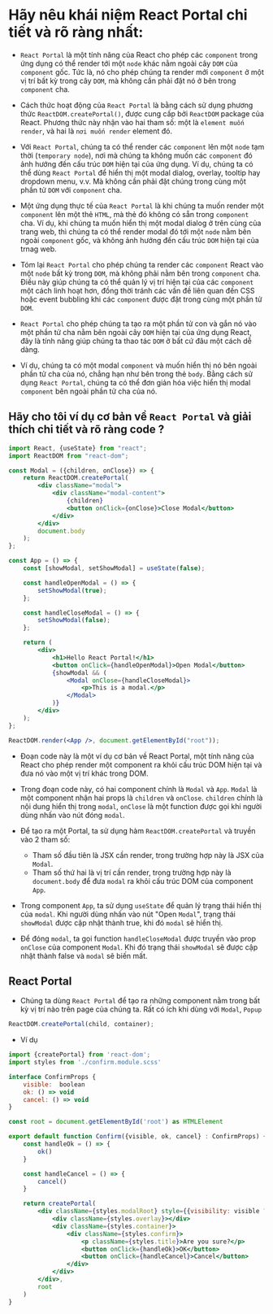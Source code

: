 # Hãy nêu khái niệm React Portal chi tiết và rõ ràng nhất:

- `React Portal` là một tính năng của React cho phép các `component` trong ứng dụng có thể render tới một `node` khác nằm  ngoài cây `DOM` của `component` gốc. Tức là, nó cho phép chúng ta render mới `component` ở một vị trí bất kỳ trong cây `DOM`, mà không cần phải đặt nó ở bên trong `component` cha.

- Cách thức hoạt động của `React Portal` là bằng cách sử dụng phương thức `ReactDOM.createPortal()`, được cung cấp bởi `ReactDOM` package của React. Phương thức này nhận vào hai tham số: một là `element muốn render`, và hai là `nơi muốn render` element đó.

- Với `React Portal`, chúng ta có thể render các `component` lên một `node` tạm thời (`temporary node`), nơi mà chúng ta không muốn các `component` đó ảnh hướng đến cấu trúc `DOM` hiện tại của ứng dụng. Ví dụ, chúng ta có thể dùng `React Portal` để hiển thị một modal dialog, overlay, tooltip hay dropdown menu, v.v. Mà không cần phải đặt chúng trong cùng một phần tử `DOM` với `component` cha.

- Một ứng dụng thực tế của `React Portal` là khi chúng ta muốn render một `component` lên một thẻ `HTML`, mà thẻ đó không có sẵn trong `component` cha. Ví dụ, khi chúng ta muốn hiển thị một modal dialog ở trên cùng của trang web, thì chúng ta có thể render modal đó tới một `node` nằm bên ngoài `component` gốc, và không ảnh hướng đến cấu trúc `DOM` hiện tại của trnag web.

- Tóm lại `React Portal` cho phép chúng ta render các `component` React vào một `node` bất kỳ trong `DOM`, mà không phải nằm bên trong `component` cha. Điều này giúp chúng ta có thể quản lý vị trí hiện tại của các `component` một cách linh hoạt hơn, đồng thời tránh các vấn đề liên quan đến CSS hoặc event bubbling khi các `component` được đặt trong cùng một phần tử `DOM`.

- `React Portal` cho phép chúng ta tạo ra một phần tử con và gắn nó vào một phần tử cha nằm bên ngoài cây `DOM` hiện tại của ứng dụng React, đây là tính năng giúp chúng ta thao tác `DOM` ở bất cứ đâu một cách dễ dàng.

- Ví dụ, chúng ta có một modal `component` và muốn hiển thị nó bên ngoài phần tử cha của nó, chẳng hạn như bên trong thẻ `body`. Bằng cách sử dụng `React Portal`, chúng ta có thể đơn giản hóa việc hiển thị modal `component` bên ngoài phần tử cha của nó.


## Hãy cho tôi ví dụ cơ bản về `React Portal` và giải thích chi tiết và rõ ràng code ?

```jsx
import React, {useState} from "react";
import ReactDOM from "react-dom";

const Modal = ({children, onClose}) => {
    return ReactDOM.createPortal(
        <div className="modal">
            <div className="modal-content">
                {children}
                <button onClick={onClose}>Close Modal</button>
            </div>
        </div>
        document.body
    );
};

const App = () => {
    const [showModal, setShowModal] = useState(false);

    const handleOpenModal = () => {
        setShowModal(true);
    };

    const handleCloseModal = () => {
        setShowModal(false);
    };

    return (
        <div>
            <h1>Hello React Portal!</h1>
            <button onClick={handleOpenModal}>Open Modal</button>
            {showModal && (
                <Modal onClose={handleCloseModal}>
                    <p>This is a modal.</p>
                </Modal>
            )}
        </div>
    );
};

ReactDOM.render(<App />, document.getElementById("root"));
```

- Đoạn code này là một ví dụ cơ bản về React Portal, một tính năng của React cho phép render một component ra khỏi cấu trúc DOM hiện tại và đưa nó vào một vị trí khác trong DOM.

- Trong đoạn code này, có hai component chính là `Modal` và `App`. `Modal` là một component nhận hai props là `children` và `onClose`. `children` chính là nội dung hiển thị trong `modal`, `onClose` là một function được gọi khi người dùng nhấn vào nút đóng `modal`.

- Để tạo ra một Portal, ta sử dụng hàm `ReactDOM.createPortal` và truyền vào 2 tham số:

    - Tham số đầu tiên là JSX cần render, trong trường hợp này là JSX của `Modal`.
    - Tham số thứ hai là vị trí cần render, trong trường hợp này là `document.body` để đưa `modal` ra khỏi cấu trúc DOM của component `App`.


- Trong component `App`, ta sử dụng `useState` để quản lý trạng thái hiển thị của `modal`. Khi người dùng nhấn vào nút "Open `Modal`", trạng thái `showModal` được cập nhật thành true, khi đó `modal` sẽ hiển thị.

- Để đóng `modal`, ta gọi function `handleCloseModal` được truyền vào prop `onClose` của component `Modal`. Khi đó trạng thái `showModal` sẽ được cập nhật thành false và `modal` sẽ biến mất.

## React Portal

- Chúng ta dùng `React Portal` để tạo ra những component nằm trong bất kỳ vị trí nào trên page của chúng ta. Rất có ích khi dùng với `Modal`, `Popup`

```jsx
ReactDOM.createPortal(child, container);
```

- Ví dụ

```jsx
import {createPortal} from 'react-dom';
import styles from './confirm.module.scss'

interface ConfirmProps {
    visible:  boolean
    ok: () => void
    cancel: () => void
}

const root = document.getElementById('root') as HTMLElement

export default function Confirm({visible, ok, cancel} : ConfirmProps) {
    const handleOk = () => {
        ok()
    }

    const handleCancel = () => {
        cancel()
    }

    return createPortal(
        <div className={styles.modalRoot} style={{visibility: visible ? 'visible' : 'hidden'}}>
            <div className={styles.overlay}></div>
            <div className={styles.container}>
                <div className={styles.confirm}>
                    <p className={styles.title}>Are you sure?</p>
                    <button onClick={handleOk}>OK</button>
                    <button onClick={handleCancel}>Cancel</button>
                </div>
            </div>
        </div>, 
        root
    )
}

```
